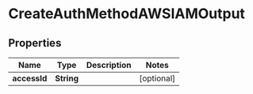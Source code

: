 

# CreateAuthMethodAWSIAMOutput


## Properties

| Name | Type | Description | Notes |
|------------ | ------------- | ------------- | -------------|
|**accessId** | **String** |  |  [optional] |



